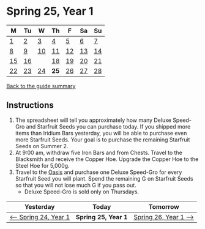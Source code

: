# Spring 25, Year 1

| M                          | Tu                        | W                         | Th                        | F                         | Sa                        | Su                        |
| -------------------------- | ------------------------- | ------------------------- | ------------------------- |-------------------------- | ------------------------- | ------------------------- |
| [1](year-1-spring-1.md)    | [2](year-1-spring-2.md)   | [3](year-1-spring-3.md)   | [4](year-1-spring-4.md)   | [5](year-1-spring-5.md)   | [6](year-1-spring-6.md)   | [7](year-1-spring-7.md)   |
| [8](year-1-spring-8.md)    | [9](year-1-spring-9.md)   | [10](year-1-spring-10.md) | [11](year-1-spring-11.md) | [12](year-1-spring-12.md) | [13](year-1-spring-13.md) | [14](year-1-spring-14.md) |
| [15](year-1-spring-15.md)  | [16](year-1-spring-16.md) |                           | [18](year-1-spring-18.md) | [19](year-1-spring-19.md) | [20](year-1-spring-20.md) | [21](year-1-spring-21.md) |
| [22](year-1-spring-22.md)  | [23](year-1-spring-23.md) | [24](year-1-spring-24.md) | **25**                    | [26](year-1-spring-26.md) | [27](year-1-spring-27.md) | [28](year-1-spring-28.md) |

[Back to the guide summary](readme.md)

## Instructions

1. The spreadsheet will tell you approximately how many Deluxe Speed-Gro and Starfruit Seeds you can purchase today. If you shipped more items than Iridium Bars yesterday, you will be able to purchase even more Starfruit Seeds. Your goal is to purchase the remaining Starfruit Seeds on Summer 2.
2. At 9:00 am, withdraw five Iron Bars and from Chests. Travel to the Blacksmith and receive the Copper Hoe. Upgrade the Copper Hoe to the Steel Hoe for 5,000g.
3. Travel to the [Oasis](https://stardewvalleywiki.com/Oasis) and purchase one Deluxe Speed-Gro for every Starfruit Seed you will plant. Spend the remaining G on Starfruit Seeds so that you will not lose much G if you pass out.
   - Deluxe Speed-Gro is sold only on Thursdays.

| Yesterday                                   | Today                 | Tomorrow                                    |
| ------------------------------------------- | --------------------- | ------------------------------------------- |
| [⟵ Spring 24, Year 1](year-1-spring-24.md) | **Spring 25, Year 1** | [Spring 26, Year 1 ⟶](year-1-spring-26.md) |
